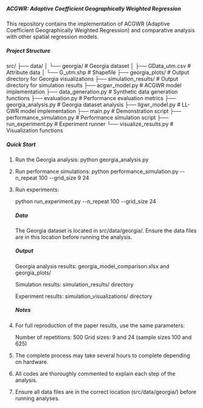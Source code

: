##### ACGWR: Adaptive Coefficient Geographically Weighted Regression

This repository contains the implementation of ACGWR (Adaptive Coefficient Geographically Weighted Regression) and comparative analysis with other spatial regression models.

##### Project Structure

src/
├── data/
│ └── georgia/ # Georgia dataset
│ ├── GData\_utm.csv # Attribute data
│ └── G\_utm.shp # Shapefile
├── georgia\_plots/ # Output directory for Georgia visualizations
├── simulation\_results/ # Output directory for simulation results
├── acgwr\_model.py # ACGWR model implementation
├── data\_generation.py # Synthetic data generation functions
├── evaluation.py # Performance evaluation metrics
├── georgia\_analysis.py # Georgia dataset analysis
├── llgwr\_model.py # LL-GWR model implementation
├── main.py # Demonstration script
├── performance\_simulation.py # Performance simulation script
├── run\_experiment.py # Experiment runner
└── visualize\_results.py # Visualization functions

##### Quick Start

1. Run the Georgia analysis:
   python georgia\_analysis.py
2. Run performance simulations:
   python performance\_simulation.py --n\_repeat 100 --grid\_size 9 24
3. Run experiments:

   python run\_experiment.py --n\_repeat 100 --grid\_size 24

   ##### Data

   The Georgia dataset is located in src/data/georgia/. Ensure the data files are in this location before running the analysis.

   ##### Output

   Georgia analysis results: georgia\_model\_comparison.xlsx and georgia\_plots/

   Simulation results: simulation\_results/ directory

   Experiment results: simulation\_visualizations/ directory

   

   ##### Notes

1. For full reproduction of the paper results, use the same parameters:

   Number of repetitions: 500
   Grid sizes: 9 and 24 (sample sizes 100 and 625)

2. The complete process may take several hours to complete depending on hardware.
3. All codes are thoroughly commented to explain each step of the analysis.
4. Ensure all data files are in the correct location (src/data/georgia/) before running analyses.
